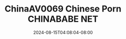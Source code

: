 --- 
title: "ChinaAV0069  Chinese Porn  CHINABABE NET"
description: "video bokeh ChinaAV0069  Chinese Porn  CHINABABE NET dood durasi panjang  "
date: 2024-08-15T04:08:04-08:00
file_code: "ifktj21d71ea"
draft: false
cover: "6atzhvqfypb3m0mc.jpg"
tags: ["Chinese", "Porn", "CHINABABE", "NET", "bokep-indo", "bokep-viral", "bokep-ig"]
length: 3119
fld_id: "1398536"
foldername: "17 pee"
categories: ["17 pee"]
views: 46
---